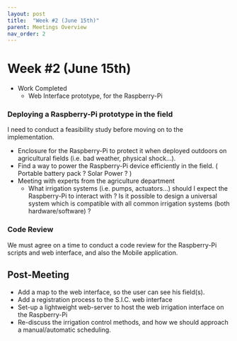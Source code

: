 ```yaml
---
layout: post
title:  "Week #2 (June 15th)"
parent: Meetings Overview
nav_order: 2
---
```


# Week #2 (June 15th)

- Work Completed
   - Web Interface prototype, for the Raspberry-Pi

### Deploying a Raspberry-Pi prototype in the field


I need to conduct a feasibility study before moving on to the implementation.

- Enclosure for the Raspberry-Pi to protect it when deployed outdoors on agricultural fields (i.e. bad weather, physical shock...).
- Find a way to power the Raspberry-Pi device efficiently in the field. ( Portable battery pack ? Solar Power ? )
- Meeting with experts from the agriculture department
   - What irrigation systems (i.e. pumps, actuators...) should I expect the Raspberry-Pi to interact with ? Is it possible to design a universal system which is compatible with all common irrigation systems (both hardware/software) ?

### Code Review

We must agree on a time to conduct a code review for the Raspberry-Pi scripts and web interface, and also the Mobile application.

## Post-Meeting

- Add a map to the web interface, so the user can see his field(s).
- Add a registration process to the S.I.C. web interface
- Set-up a lightweight web-server to host the web irrigation interface on the Raspberry-Pi
- Re-discuss the irrigation control methods, and how we should approach a manual/automatic scheduling.